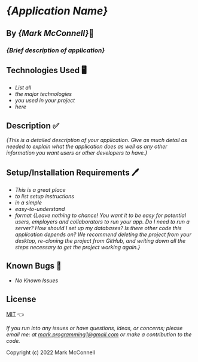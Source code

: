 # _{Application Name}_

## By _**{Mark McConnell}**_👨

### _{Brief description of application}_

## Technologies Used 🖥️

* _List all_
* _the major technologies_
* _you used in your project_
* _here_

## Description ✅

_{This is a detailed description of your application. Give as much detail as needed to explain what the application does as well as any other information you want users or other developers to have.}_

## Setup/Installation Requirements 🖊️

* _This is a great place_
* _to list setup instructions_
* _in a simple_
* _easy-to-understand_
* _format_
_{Leave nothing to chance! You want it to be easy for potential users, employers and collaborators to run your app. Do I need to run a server? How should I set up my databases? Is there other code this application depends on? We recommend deleting the project from your desktop, re-cloning the project from GitHub, and writing down all the steps necessary to get the project working again.}_

## Known Bugs 🐛

* _No Known Issues_

## License

[MIT](LICENSE) 👈

_If you run into any issues or have questions, ideas, or concerns;  please email me: at mark.programming1@gmail.com or make a contribution to the code._

Copyright (c) 2022 Mark McConnell
